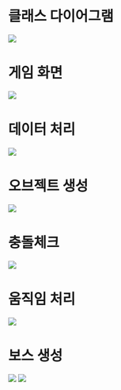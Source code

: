 # 클래스 다이어그램
<img src="https://postfiles.pstatic.net/MjAxOTA1MDZfMjkg/MDAxNTU3MTM3MjIwNjUw.stm4jcm1EpBkc52avxiqHYegC4AXFAoPBCxmjzr8TNgg.TDSMJUXPjd828FZJS55hPWeF--SGiR2OXlBBGcHLMM4g.PNG.younggu1545/1.png?type=w966"/>

# 게임 화면
<img src="https://postfiles.pstatic.net/MjAxOTA1MDZfMjkw/MDAxNTU3MTM3MjIwNzQ3.c_zB8XpIk4YXzssp4rkKbOzVtAEiyi8F0MJnJFPTXigg.B7eHf4CQyS3mLerVyMYIeulva_P3Ydo1SZgTQv8PiAMg.PNG.younggu1545/2.png?type=w966"/>

# 데이터 처리
<img src="https://postfiles.pstatic.net/MjAxOTA1MDZfMjk3/MDAxNTU3MTM3MjIwNzE1.gjw35ctKVY2MJGW3m-JCi4xSv5PK9QNBiTgDJzRpQhEg.bXvXzTQRdisw76YAki8Ehvjk0sNnF0u5A0jofnWJD0og.PNG.younggu1545/3.png?type=w966"/>

# 오브젝트 생성
<img src="https://postfiles.pstatic.net/MjAxOTA1MDZfMTMw/MDAxNTU3MTM3MjIwNzA4.SAt-yBuMhNwp4szoQj8_aLA5yk6Uhx__6a66-SJkRfEg.Dn8zA25QDI_dKVrSM7chYW6w-FijkY5V6eTVIfi61Isg.PNG.younggu1545/4.png?type=w966"/>

# 충돌체크
<img src="https://postfiles.pstatic.net/MjAxOTA1MDZfNjkg/MDAxNTU3MTM3MjIwNjUw.wMcAi3GBVBmB8H4qrH1lM87HGxn67gIP3NTfflWy1nUg.t8YBRHzhCAO-EBUyqSTOmhfX1kS3QiOv48Rqc7fMSREg.PNG.younggu1545/5.png?type=w966"/>

# 움직임 처리
<img src="https://postfiles.pstatic.net/MjAxOTA1MDZfMjMg/MDAxNTU3MTM3MjIwNzM0.m_U_63ETXqGXF2rwzqxM6BQEXEB9DcVvUsXY4kQKapUg.2VAzeGnWiz-rJeYClyiNuojVH3HJeVb0Lt0Lm6X2xyIg.PNG.younggu1545/6.png?type=w966"/>

# 보스 생성
<img src="https://postfiles.pstatic.net/MjAxOTA1MDZfMjMg/MDAxNTU3MTM3MjIwNzM0.m_U_63ETXqGXF2rwzqxM6BQEXEB9DcVvUsXY4kQKapUg.2VAzeGnWiz-rJeYClyiNuojVH3HJeVb0Lt0Lm6X2xyIg.PNG.younggu1545/6.png?type=w966"/>
<img src="https://postfiles.pstatic.net/MjAxOTA1MDZfMjY2/MDAxNTU3MTM3MjIwOTA2.bc3PlYrZp_z8ANukkZEW5_8qtMJ-3ZM6OmYR1PTEdVUg.DnhP11nyyIa-wUeXDN1HORcpQAD3UcsQKB6D97_VTz4g.PNG.younggu1545/8.png?type=w966"/>
